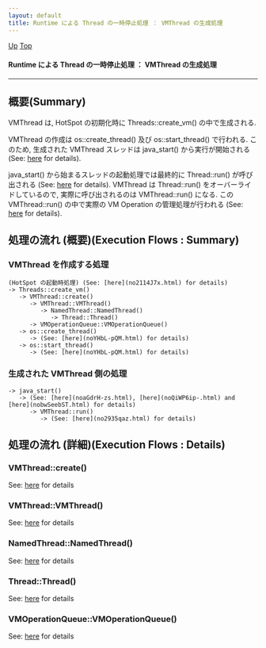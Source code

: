 ```yaml
---
layout: default
title: Runtime による Thread の一時停止処理 ： VMThread の生成処理
---
```

[Up](no2480eqy.html) [Top](../index.html)

#### Runtime による Thread の一時停止処理 ： VMThread の生成処理

--- 
## 概要(Summary)
VMThread は, HotSpot の初期化時に Threads::create_vm() の中で生成される.

VMThread の作成は os::create_thread() 及び os::start_thread() で行われる.
このため, 生成された VMThread スレッドは java_start() から実行が開始される (See: [here](noYHbL-pQM.html) for details).

java_start() から始まるスレッドの起動処理では最終的に Thread::run() が呼び出される (See: [here](no3059-9C.html) for details).
VMThread は Thread::run() をオーバーライドしているので, 
実際に呼び出されるのは VMThread::run() になる.
この VMThread::run() の中で実際の VM Operation の管理処理が行われる (See: [here](no2935qaz.html) for details).

## 処理の流れ (概要)(Execution Flows : Summary)
### VMThread を作成する処理
```
(HotSpot の起動時処理) (See: [here](no2114J7x.html) for details)
-> Threads::create_vm()
   -> VMThread::create()
      -> VMThread::VMThread()
         -> NamedThread::NamedThread()
            -> Thread::Thread()
      -> VMOperationQueue::VMOperationQueue()
   -> os::create_thread()
      -> (See: [here](noYHbL-pQM.html) for details)
   -> os::start_thread()
      -> (See: [here](noYHbL-pQM.html) for details)
```

### 生成された VMThread 側の処理
```
-> java_start()
   -> (See: [here](noaGdrH-zs.html), [here](noQiWP6ip-.html) and [here](nobwSeebST.html) for details)
      -> VMThread::run()
         -> (See: [here](no2935qaz.html) for details)
```


## 処理の流れ (詳細)(Execution Flows : Details)
### VMThread::create()
See: [here](no344LLu.html) for details
### VMThread::VMThread()
See: [here](no3059LIJ.html) for details
### NamedThread::NamedThread()
See: [here](no3059YSP.html) for details
### Thread::Thread()
See: [here](no2114wpW.html) for details
### VMOperationQueue::VMOperationQueue()
See: [here](no3059lcV.html) for details






